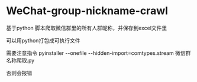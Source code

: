 # WeChat-group-nickname-crawl
基于python 脚本爬取微信群里的所有人群昵称，并保存到excel文件里


可以用python打包成可执行文件

需要注意指令  pyinstaller --onefile --hidden-import=comtypes.stream 微信群名称爬取.py

否则会报错
